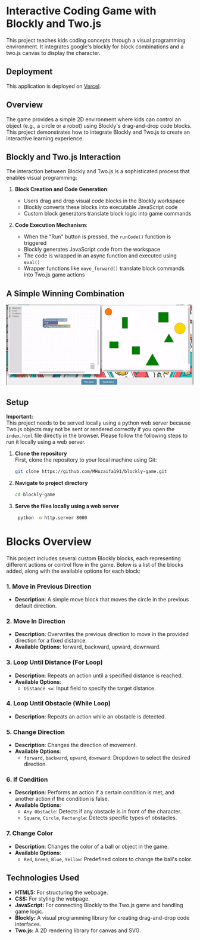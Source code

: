 # Interactive Coding Game with Blockly and Two.js

This project teaches kids coding concepts through a visual programming environment. It integrates google's blockly for block combinations and a two.js canvas to display the character.

## Deployment

This application is deployed on [Vercel](https://blockly-game-wheat.vercel.app/).

## Overview

The game provides a simple 2D environment where kids can control an object (e.g., a circle or a robot) using Blockly's drag-and-drop code blocks.  This project demonstrates how to integrate Blockly and Two.js to create an interactive learning experience.

## Blockly and Two.js Interaction

The interaction between Blockly and Two.js is a sophisticated process that enables visual programming:

1. **Block Creation and Code Generation**:
   - Users drag and drop visual code blocks in the Blockly workspace
   - Blockly converts these blocks into executable JavaScript code
   - Custom block generators translate block logic into game commands

2. **Code Execution Mechanism**:
   - When the "Run" button is pressed, the `runCode()` function is triggered
   - Blockly generates JavaScript code from the workspace
   - The code is wrapped in an async function and executed using `eval()`
   - Wrapper functions like `move_forward()` translate block commands into Two.js game actions


## A Simple Winning Combination

![Alt Text](./assets/winning_combination.gif)


## Setup

**Important:**  
This project needs to be served locally using a python web server because Two.js objects may not be sent or rendered correctly if you open the `index.html` file directly in the browser. Please follow the following steps to run it locally using a web server.



1. **Clone the repository**  
   First, clone the repository to your local machine using Git:
   ```bash
   git clone https://github.com/MHuzaifa191/blockly-game.git

2. **Navigate to project directory**  
   ```bash
   cd blockly-game
   ```
3. **Serve the files locally using a web server**  
   ```bash
    python -m http.server 8000
    ```





# Blocks Overview

This project includes several custom Blockly blocks, each representing different actions or control flow in the game. Below is a list of the blocks added, along with the available options for each block:


### 1. **Move in Previous Direction**
   - **Description**: A simple move block that moves the circle in the previous default direction.

### 2. **Move In Direction**
   - **Description**: Overwrites the previous direction to move in the provided direction for a fixed distance.
   - **Available Options**: forward, backward, upward, downward.

### 3. **Loop Until Distance (For Loop)**
   - **Description**: Repeats an action until a specified distance is reached.
   - **Available Options**:
     - `Distance <=`: Input field to specify the target distance.

### 4. **Loop Until Obstacle (While Loop)**
   - **Description**: Repeats an action while an obstacle is detected.

### 5. **Change Direction**
   - **Description**: Changes the direction of movement.
   - **Available Options**:
     - `forward`, `backward`, `upward`, `downward`: Dropdown to select the desired direction.

### 6. **If Condition**
   - **Description**: Performs an action if a certain condition is met, and another action if the condition is false.
   - **Available Options**:
     - `Any Obstacle`: Detects if any obstacle is in front of the character.
     - `Square`, `Circle`, `Rectangle`: Detects specific types of obstacles.

### 7. **Change Color**
   - **Description**: Changes the color of a ball or object in the game.
   - **Available Options**:
     - `Red`, `Green`, `Blue`, `Yellow`: Predefined colors to change the ball's color.





## Technologies Used

* **HTML5:** For structuring the webpage.
* **CSS:** For styling the webpage.
* **JavaScript:** For connecting Blockly to the Two.js game and handling game logic.
* **Blockly:** A visual programming library for creating drag-and-drop code interfaces.
* **Two.js:** A 2D rendering library for canvas and SVG.
